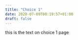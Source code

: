 ```yaml
---
title: "Choice 1"
date: 2020-07-09T00:19:57+01:00
draft: false
---
```


this is the text on choice 1 page